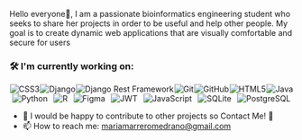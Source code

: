 Hello everyone👋, I am a passionate bioinformatics engineering student who seeks to share her projects in order to be useful and help other people. 
My goal is to create dynamic web applications that are visually comfortable and secure for users


### 🛠️ I'm currently working on:

<div style="display: flex; justify-content: space-around; flex-wrap: wrap;">
    <img src="https://img.shields.io/badge/CSS3-1572B6?style=flat-square&logo=css3&logoColor=white" alt="CSS3" />
    <img src="https://img.shields.io/badge/Django-092E20?style=flat-square&logo=django&logoColor=white" alt="Django" />
    <img src="https://img.shields.io/badge/Django%20Rest%20Framework-FF8C00?style=flat-square&logo=django&logoColor=white" alt="Django Rest Framework" />
    <img src="https://img.shields.io/badge/Git-F05032?style=flat-square&logo=git&logoColor=white" alt="Git" />
    <img src="https://img.shields.io/badge/GitHub-181717?style=flat-square&logo=github&logoColor=white" alt="GitHub" />
    <img src="https://img.shields.io/badge/HTML5-E34F26?style=flat-square&logo=html5&logoColor=white" alt="HTML5" />
    <img src="https://img.shields.io/badge/Java-007396?style=flat-square&logo=java&logoColor=white" alt="Java" />
    <img src="https://img.shields.io/badge/Python-3776AB?style=flat-square&logo=python&logoColor=white" alt="Python" />
    <img src="https://img.shields.io/badge/R-276DC3?style=flat-square&logo=r&logoColor=white" alt="R" />

<img src="https://img.shields.io/badge/Figma-F24E1E?style=flat-square&logo=figma&logoColor=white" alt="Figma" />
<img src="https://img.shields.io/badge/JWT-000000?style=flat-square&logo=json-web-tokens&logoColor=white" alt="JWT" />
<img src="https://img.shields.io/badge/JavaScript-F7DF1E?style=flat-square&logo=javascript&logoColor=black" alt="JavaScript" />
<img src="https://img.shields.io/badge/SQLite-003B57?style=flat-square&logo=sqlite&logoColor=white" alt="SQLite" />


<img src="https://img.shields.io/badge/PostgreSQL-336791?style=flat-square&logo=postgresql&logoColor=white" alt="PostgreSQL" />

</div>




  
- 👯 I would be happy to contribute to other projects so Contact Me! 💬 
-  📫 How to reach me: mariamarreromedrano@gmail.com


  
